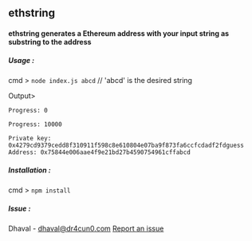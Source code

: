## ethstring

#### ethstring generates a Ethereum address with your input string as substring to the address

##### Usage :

cmd > `node index.js abcd` // 'abcd' is the desired string

Output>

```
Progress: 0

Progress: 10000

Private key: 0x4279cd9379cedd8f310911f598c8e610804e07ba9f873fa6ccfcdadf2fdguess
Address: 0x75844e006aae4f9e21bd27b4590754961cffabcd
```

##### Installation :
cmd > `npm install`

##### Issue :

Dhaval - dhaval@dr4cun0.com
[Report an issue](https://github.com/dhaval17/ethstring/issues/new)